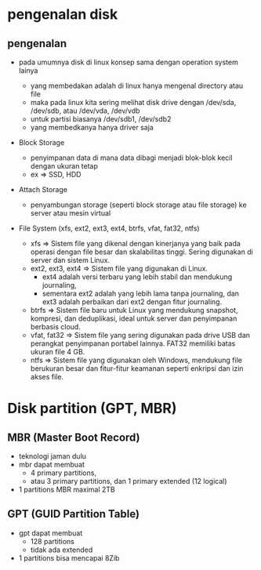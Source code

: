 # pengenalan disk
## pengenalan
- pada umumnya disk di linux konsep sama dengan operation system lainya
    - yang membedakan adalah di linux hanya mengenal directory atau file
    - maka pada linux kita sering melihat disk drive dengan /dev/sda, /dev/sdb, atau /dev/vda, /dev/vdb
    - untuk partisi biasanya /dev/sdb1, /dev/sdb2
    - yang membedkanya hanya driver saja

- Block Storage
    - penyimpanan data di mana data dibagi menjadi blok-blok kecil dengan ukuran tetap
    - ex => SSD, HDD
- Attach Storage
    - penyambungan storage (seperti block storage atau file storage) ke server atau mesin virtual
- File System (xfs, ext2, ext3, ext4, btrfs, vfat, fat32, ntfs)
    - xfs => Sistem file yang dikenal dengan kinerjanya yang baik pada operasi dengan file besar dan skalabilitas tinggi. Sering digunakan di server dan sistem Linux.
    - ext2, ext3, ext4 => Sistem file yang digunakan di Linux. 
        - ext4 adalah versi terbaru yang lebih stabil dan mendukung journaling, 
        - sementara ext2 adalah yang lebih lama tanpa journaling, dan ext3 adalah perbaikan dari ext2 dengan fitur journaling.
    - btrfs => Sistem file baru untuk Linux yang mendukung snapshot, kompresi, dan deduplikasi, ideal untuk server dan penyimpanan berbasis cloud.
    - vfat, fat32 => Sistem file yang sering digunakan pada drive USB dan perangkat penyimpanan portabel lainnya. FAT32 memiliki batas ukuran file 4 GB.
    - ntfs => Sistem file yang digunakan oleh Windows, mendukung file berukuran besar dan fitur-fitur keamanan seperti enkripsi dan izin akses file.

# Disk partition (GPT, MBR)
## MBR (Master Boot Record)
- teknologi jaman dulu
- mbr dapat membuat
    - 4 primary partitions, 
    - atau 3 primary partitions, dan 1 primary extended (12 logical)
- 1 partitions MBR maximal 2TB

## GPT (GUID Partition Table)
- gpt dapat membuat
    - 128 partitions
    - tidak ada extended
- 1 partitions bisa mencapai 8Zib